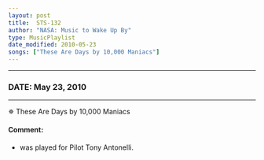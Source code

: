```yaml
---
layout: post
title:  STS-132
author: "NASA: Music to Wake Up By"
type: MusicPlaylist
date_modified: 2010-05-23
songs: ["These Are Days by 10,000 Maniacs"]
---
```


----
### DATE: May 23, 2010
----
✵ These Are Days by 10,000 Maniacs

#### Comment:
* was played for Pilot Tony Antonelli.



<br/>
<center>
	<a target="_blank"
	   href="https://twitter.com/intent/tweet?hashtags=Space,NASA,Playlist,NASAWakeupCalls,SpaceProgram&text={{ page.author}}, '{{ page.songs.first }}' {{ page.title }}, {{ page.date | date: '%B %d, %Y' }}. {{ site.url }}{{ page.url }} @nasawakeupcalls">
	   <i class="fab fa-twitter" alt="Tweet this page" style="font-size: 1.3em;"></i>
	</a>
	&nbsp; 	<i class="fas fa-user-astronaut" style="font-size: 1.5em;"></i> &nbsp;
    <a type="amzn" search="'These Are Days by 10,000 Maniacs'" category="popular music">
        <i class="fab fa-amazon" style="font-size: 1.3em;"></i>
    </a>
</center>
